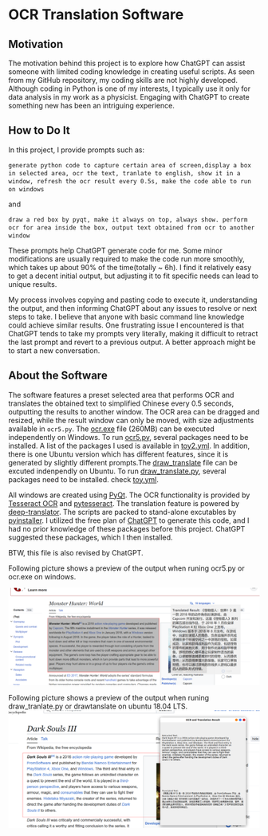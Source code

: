 # OCR Translation Software

## Motivation
The motivation behind this project is to explore how ChatGPT can assist someone with limited coding knowledge in creating useful scripts. As seen from my GitHub repository, my coding skills are not highly developed. Although coding in Python is one of my interests, I typically use it only for data analysis in my work as a physicist. Engaging with ChatGPT to create something new has been an intriguing experience.

## How to Do It
In this project, I provide prompts such as:
```
generate python code to capture certain area of screen,display a box in selected area, ocr the text, tranlate to english, show it in a window, refresh the ocr result every 0.5s, make the code able to run on windows
```
and
```
draw a red box by pyqt, make it always on top, always show. perform ocr for area inside the box, output text obtained from ocr to another window
```

These prompts help ChatGPT generate code for me. Some minor modifications are usually required to make the code run more smoothly, which takes up about 90% of the time(totally ~ 6h). I find it relatively easy to get a decent initial output, but adjusting it to fit specific needs can lead to unique results.

My process involves copying and pasting code to execute it, understanding the output, and then informing ChatGPT about any issues to resolve or next steps to take. I believe that anyone with basic command line knowledge could achieve similar results. One frustrating issue I encountered is that ChatGPT tends to take my prompts very literally, making it difficult to retract the last prompt and revert to a previous output. A better approach might be to start a new conversation.

## About the Software
The software features a preset selected area that performs OCR and translates the obtained text to simplified Chinese every 0.5 seconds, outputting the results to another window. The OCR area can be dragged and resized, while the result window can only be moved, with size adjustments available in `ocr5.py`. The [ocr.exe](https://github.com/HaoleiH/ocr_test/releases/tag/ocr) file (260MB) can be executed independently on Windows. To run [ocr5.py](https://github.com/HaoleiH/ocr_test/blob/main/ocr5.py), several packages need to be installed. A list of the packages I used is available in [toy2.yml](https://github.com/HaoleiH/ocr_test/blob/main/toy2.yml). In addition, there is one Ubuntu version which has different features, since it is generated by slightly different prompts.The [draw_translate](https://github.com/HaoleiH/ocr_test/releases/tag/draw_translatev1.0) file can be excuted indenpendly on Ubuntu. To run [draw_translate.py](https://github.com/HaoleiH/ocr_test/blob/main/draw_translate.py), several packages need to be installed. check [toy.yml](https://github.com/HaoleiH/ocr_test/blob/main/toy2.yml).

All windows are created using [PyQt](https://pypi.org/project/PyQt5/). The OCR functionality is provided by [Tesseract OCR](https://github.com/tesseract-ocr/tesseract) and [pytesseract](https://pypi.org/project/pytesseract/). The translation feature is powered by [deep-translator](https://github.com/nidhaloff/deep-translator). The scripts are packed to stand-alone excutables by [pyinstaller](https://github.com/pyinstaller/pyinstaller). I utilized the free plan of [ChatGPT](https://chatgpt.com) to generate this code, and I had no prior knowledge of these packages before this project. ChatGPT suggested these packages, which I then installed.

BTW, this file is also revised by ChatGPT.

Following picture shows a preview of the output when runing ocr5.py or ocr.exe on windows.

![Preview of this software](./images/box_translate.png)

Following picture shows a preview of the output when runing draw_tranlate.py or drawtanslate on ubuntu 18.04 LTS.
![Preview of this software on Ubuntu](./images/draw_translate.png)